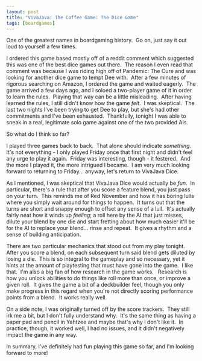 ```yaml
---
layout: post
title: "VivaJava: The Coffee Game: The Dice Game"
tags: [boardgames]
---
```


One of the greatest names in boardgaming history.  Go on, just say it out loud to yourself a few times.

I ordered this game based mostly off of a reddit comment which suggested this was one of the best dice games out there.  The reason I even read that comment was because I was riding high off of Pandemic: The Cure and was looking for another dice game to tempt Dee with.  After a few minutes of rigorous searching on Amazon, I ordered the game and waited eagerly.  The game arrived a few days ago, and I soloed a two-player game of it in order to learn the rules.  Playing that way can be a little misleading.  After having learned the rules, I still didn't know how the game <em>felt</em>.  I was skeptical.  The last two nights I've been trying to get Dee to play, but she's had other commitments and I've been exhausted.  Thankfully, tonight I was able to sneak in a real, legitimate solo game against one of the two provided AIs.

So what do I think so far?

I played three games back to back.  That alone should indicate <em>something</em>.  It's not everything - I only played Friday once that first night and didn't feel any urge to play it again.  Friday was interesting, though - it festered.  And the more I played it, the more intrigued I became.  I am very much looking forward to returning to Friday... anyway, let's return to VivaJava Dice.

As I mentioned, I was skeptical that VivaJava Dice would actually be <em>fun</em>.  In particular, there's a rule that after you score a feature blend, you just pass on your turn.  This reminds me of Red November and how it has boring lulls where you simply wait around for things to happen.  It turns out that the turns are short and snappy enough to offset any sense of a lull.  It's actually fairly neat how it winds up <em>feeling</em>; a roll here by the AI that just misses, dilute your blend by one die and start fretting about how much easier it'll be for the AI to replace your blend... rinse and repeat.  It gives a rhythm and a sense of building anticipation.

There are two particular mechanics that stood out from my play tonight.  After you score a blend, on each subsequent turn said blend gets diluted by losing a die.  This is so integral to the gameplay and so necessary, yet it hints at the amount of playtesting that must have gone into the game.  I like that.  I'm also a big fan of how research in the game works.   Research is how you unlock abilities to do things like roll more than once, or improve a given roll.  It gives the game a bit of a deckbuilder feel, though you only make progress in this regard when you're not directly scoring performance points from a blend.  It works really well.

On a side note, I was originally turned off by the score trackers.  They still irk me a bit, but I don't fully understand why.  It's the same thing as having a paper pad and pencil in Yahtzee and maybe that's why I don't like it.  In practice, though, it worked well, I had no issues, and it didn't negatively impact the game in any way.

In summary, I've definitely had fun playing this game so far, and I'm looking forward to more!